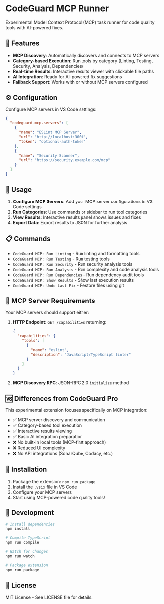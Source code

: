 # CodeGuard MCP Runner

Experimental Model Context Protocol (MCP) task runner for code quality tools with AI-powered fixes.

## 🚀 Features

- **MCP Discovery**: Automatically discovers and connects to MCP servers
- **Category-based Execution**: Run tools by category (Linting, Testing, Security, Analysis, Dependencies)
- **Real-time Results**: Interactive results viewer with clickable file paths
- **AI Integration**: Ready for AI-powered fix suggestions
- **Fallback Support**: Works with or without MCP servers configured

## ⚙️ Configuration

Configure MCP servers in VS Code settings:

```json
{
  "codeguard-mcp.servers": [
    {
      "name": "ESLint MCP Server",
      "url": "http://localhost:3001",
      "token": "optional-auth-token"
    },
    {
      "name": "Security Scanner",
      "url": "https://security.example.com/mcp"
    }
  ]
}
```

## 🎯 Usage

1. **Configure MCP Servers**: Add your MCP server configurations in VS Code settings
2. **Run Categories**: Use commands or sidebar to run tool categories
3. **View Results**: Interactive results panel shows issues and fixes
4. **Export Data**: Export results to JSON for further analysis

## 📋 Commands

- `CodeGuard MCP: Run Linting` - Run linting and formatting tools
- `CodeGuard MCP: Run Testing` - Run testing tools
- `CodeGuard MCP: Run Security` - Run security analysis tools
- `CodeGuard MCP: Run Analysis` - Run complexity and code analysis tools
- `CodeGuard MCP: Run Dependencies` - Run dependency audit tools
- `CodeGuard MCP: Show Results` - Show last execution results
- `CodeGuard MCP: Undo Last Fix` - Restore files using git

## 🔧 MCP Server Requirements

Your MCP servers should support either:

1. **HTTP Endpoint**: `GET /capabilities` returning:
   ```json
   {
     "capabilities": {
       "tools": [
         {
           "name": "eslint",
           "description": "JavaScript/TypeScript linter"
         }
       ]
     }
   }
   ```

2. **MCP Discovery RPC**: JSON-RPC 2.0 `initialize` method

## 🆚 Differences from CodeGuard Pro

This experimental extension focuses specifically on MCP integration:

- ✅ MCP server discovery and communication
- ✅ Category-based tool execution
- ✅ Interactive results viewing
- ✅ Basic AI integration preparation
- ❌ No built-in local tools (MCP-first approach)
- ❌ Reduced UI complexity
- ❌ No API integrations (SonarQube, Codacy, etc.)

## 🚀 Installation

1. Package the extension: `npm run package`
2. Install the `.vsix` file in VS Code
3. Configure your MCP servers
4. Start using MCP-powered code quality tools!

## 🔄 Development

```bash
# Install dependencies
npm install

# Compile TypeScript
npm run compile

# Watch for changes
npm run watch

# Package extension
npm run package
```

## 📝 License

MIT License - See LICENSE file for details.
